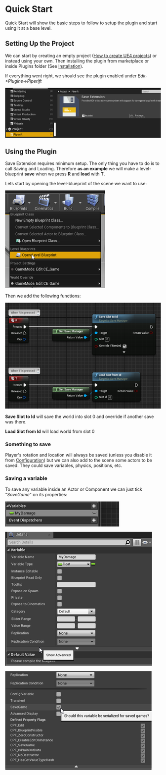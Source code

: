 # Quick Start

Quick Start will show the basic steps to follow to setup the plugin and start using it at a base level.

## Setting Up the Project

We can start by creating an empty project ([How to create UE4 projects](https://docs.unrealengine.com/en-US/Engine/Basics/Projects/Browser)) or instead using your own. Then installing the plugin from marketplace or inside Plugins folder (See [Installation](installation.md)).

If everything went right, we should see the plugin enabled under *Edit->Plugins->Piperift*

![Plugin Enabled](img/plugin_enabled.png)

## Using the Plugin

Save Extension requires minimum setup. The only thing you have to do is to call Saving and Loading. Therefore **as an example** we will make a level-blueprint **save** when we press **R** and **load** with **T**.

Lets start by opening the level-blueprint of the scene we want to use:

![Open Levelscript](img/open_levelscript.png)



Then we add the following functions:

![Save & Load](img/levelscript_load_save.png)

**Save Slot to Id** will save the world into slot 0 and override if another save was there.

**Load Slot from Id** will load world from slot 0

### Something to save

Player's rotation and location will always be saved (unless you disable it from [Configuration](docs/configuration.md)) but we can also add to the scene some actors to be saved. They could save variables, physics, positions, etc.

### Saving a variable

To save any variable inside an Actor or Component we can just tick "*SaveGame*" on its properties:

![A simple Variable](img/variable.png)

![Variable Properties](img/variable_properties.png)

![Save Game](img/variable_properties_savegame.png)